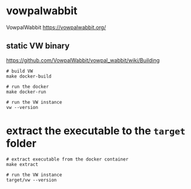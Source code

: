 # vowpalwabbit

VowpalWabbit https://vowpalwabbit.org/

## static VW binary

https://github.com/VowpalWabbit/vowpal_wabbit/wiki/Building

```shell
# build VW
make docker-build

# run the docker
make docker-run

# run the VW instance
vw --version
```

# extract the executable to the `target` folder

```shell
# extract executable from the docker container
make extract

# run the VW instance
target/vw --version
```
